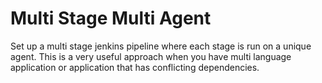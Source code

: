# Multi Stage Multi Agent

Set up a multi stage jenkins pipeline where each stage is run on a unique agent. This is a very useful approach when you have multi language application or application that has conflicting dependencies.
